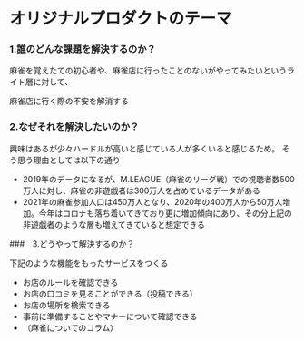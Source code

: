 # オリジナルプロダクトのテーマ


### 1.誰のどんな課題を解決するのか？
麻雀を覚えたての初心者や、麻雀店に行ったことのないがやってみたいというライト層に対して、

麻雀店に行く際の不安を解消する


### 2.なぜそれを解決したいのか？

興味はあるが少々ハードルが高いと感じている人が多くいると感じるため。
そう思う理由としては以下の通り
- 2019年のデータになるが、M.LEAGUE（麻雀のリーグ戦）での視聴者数500万人に対し、麻雀の非遊戯者は300万人を占めているデータがある
- 2021年の麻雀参加人口は450万人となり、2020年の400万人から50万人増加。今年はコロナも落ち着いてきており更に増加傾向にあり、その分上記の非遊戯者のような層も増えてきていると想定できる

###　3.どうやって解決するのか？

下記のような機能をもったサービスをつくる
- お店のルールを確認できる
- お店の口コミを見ることができる（投稿できる）
- お店の場所を検索できる
- 事前に準備することやマナーについて確認できる
- （麻雀についてのコラム）
